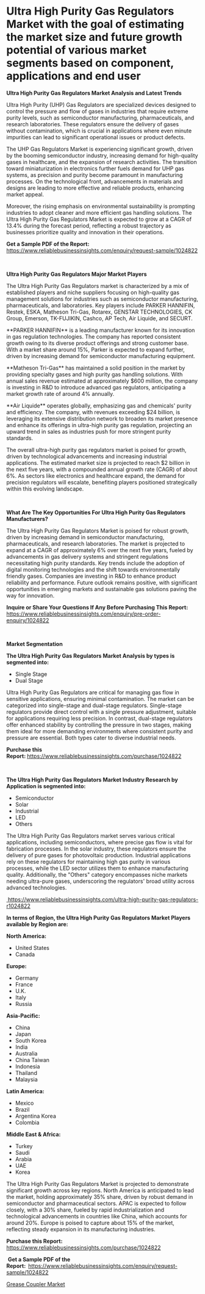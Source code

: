 <p><h1>Ultra High Purity Gas Regulators Market with the goal of estimating the market size and future growth potential of various market segments based on component, applications and end user</h1></p><p><strong>Ultra High Purity Gas Regulators Market Analysis and Latest Trends</strong></p>
<p><p>Ultra High Purity (UHP) Gas Regulators are specialized devices designed to control the pressure and flow of gases in industries that require extreme purity levels, such as semiconductor manufacturing, pharmaceuticals, and research laboratories. These regulators ensure the delivery of gases without contamination, which is crucial in applications where even minute impurities can lead to significant operational issues or product defects.</p><p>The UHP Gas Regulators Market is experiencing significant growth, driven by the booming semiconductor industry, increasing demand for high-quality gases in healthcare, and the expansion of research activities. The transition toward miniaturization in electronics further fuels demand for UHP gas systems, as precision and purity become paramount in manufacturing processes. On the technological front, advancements in materials and designs are leading to more effective and reliable products, enhancing market appeal.</p><p>Moreover, the rising emphasis on environmental sustainability is prompting industries to adopt cleaner and more efficient gas handling solutions. The Ultra High Purity Gas Regulators Market is expected to grow at a CAGR of 13.4% during the forecast period, reflecting a robust trajectory as businesses prioritize quality and innovation in their operations.</p></p>
<p><strong>Get a Sample PDF of the Report:&nbsp;</strong> <a href="https://www.reliablebusinessinsights.com/enquiry/request-sample/1024822?utm_campaign=1950&utm_medium=2&utm_source=Github&utm_content=ia&utm_term=05032025&utm_id=ultra-high-purity-gas-regulators">https://www.reliablebusinessinsights.com/enquiry/request-sample/1024822</a></p>
<p>&nbsp;</p>
<p><strong>Ultra High Purity Gas Regulators Major Market Players</strong></p>
<p><p>The Ultra High Purity Gas Regulators market is characterized by a mix of established players and niche suppliers focusing on high-quality gas management solutions for industries such as semiconductor manufacturing, pharmaceuticals, and laboratories. Key players include PARKER HANNIFIN, Restek, ESKA, Matheson Tri-Gas, Rotarex, GENSTAR TECHNOLOGIES, CK Group, Emerson, TK-FUJIKIN, Cashco, AP Tech, Air Liquide, and SECURT.</p><p>**PARKER HANNIFIN** is a leading manufacturer known for its innovation in gas regulation technologies. The company has reported consistent growth owing to its diverse product offerings and strong customer base. With a market share around 15%, Parker is expected to expand further, driven by increasing demand for semiconductor manufacturing equipment.</p><p>**Matheson Tri-Gas** has maintained a solid position in the market by providing specialty gases and high purity gas handling solutions. With annual sales revenue estimated at approximately $600 million, the company is investing in R&D to introduce advanced gas regulators, anticipating a market growth rate of around 4% annually.</p><p>**Air Liquide** operates globally, emphasizing gas and chemicals' purity and efficiency. The company, with revenues exceeding $24 billion, is leveraging its extensive distribution network to broaden its market presence and enhance its offerings in ultra-high purity gas regulation, projecting an upward trend in sales as industries push for more stringent purity standards.</p><p>The overall ultra-high purity gas regulators market is poised for growth, driven by technological advancements and increasing industrial applications. The estimated market size is projected to reach $2 billion in the next five years, with a compounded annual growth rate (CAGR) of about 6%. As sectors like electronics and healthcare expand, the demand for precision regulators will escalate, benefiting players positioned strategically within this evolving landscape.</p></p>
<p>&nbsp;</p>
<p><strong>What Are The Key Opportunities For Ultra High Purity Gas Regulators Manufacturers?</strong></p>
<p><p>The Ultra High Purity Gas Regulators Market is poised for robust growth, driven by increasing demand in semiconductor manufacturing, pharmaceuticals, and research laboratories. The market is projected to expand at a CAGR of approximately 6% over the next five years, fueled by advancements in gas delivery systems and stringent regulations necessitating high purity standards. Key trends include the adoption of digital monitoring technologies and the shift towards environmentally friendly gases. Companies are investing in R&D to enhance product reliability and performance. Future outlook remains positive, with significant opportunities in emerging markets and sustainable gas solutions paving the way for innovation.</p></p>
<p><strong>Inquire or Share Your Questions If Any Before Purchasing This Report:</strong> <a href="https://www.reliablebusinessinsights.com/enquiry/pre-order-enquiry/1024822?utm_campaign=1950&utm_medium=2&utm_source=Github&utm_content=ia&utm_term=05032025&utm_id=ultra-high-purity-gas-regulators">https://www.reliablebusinessinsights.com/enquiry/pre-order-enquiry/1024822</a></p>
<p>&nbsp;</p>
<p><strong>Market Segmentation</strong></p>
<p><strong>The Ultra High Purity Gas Regulators Market Analysis by types is segmented into:</strong></p>
<p><ul><li>Single Stage</li><li>Dual Stage</li></ul></p>
<p><p>Ultra High Purity Gas Regulators are critical for managing gas flow in sensitive applications, ensuring minimal contamination. The market can be categorized into single-stage and dual-stage regulators. Single-stage regulators provide direct control with a single pressure adjustment, suitable for applications requiring less precision. In contrast, dual-stage regulators offer enhanced stability by controlling the pressure in two stages, making them ideal for more demanding environments where consistent purity and pressure are essential. Both types cater to diverse industrial needs.</p></p>
<p><strong>Purchase this Report:&nbsp;</strong><a href="https://www.reliablebusinessinsights.com/purchase/1024822?utm_campaign=1950&utm_medium=2&utm_source=Github&utm_content=ia&utm_term=05032025&utm_id=ultra-high-purity-gas-regulators">https://www.reliablebusinessinsights.com/purchase/1024822</a></p>
<p>&nbsp;</p>
<p><strong>The Ultra High Purity Gas Regulators Market Industry Research by Application is segmented into:</strong></p>
<p><ul><li>Semiconductor</li><li>Solar</li><li>Industrial</li><li>LED</li><li>Others</li></ul></p>
<p><p>The Ultra High Purity Gas Regulators market serves various critical applications, including semiconductors, where precise gas flow is vital for fabrication processes. In the solar industry, these regulators ensure the delivery of pure gases for photovoltaic production. Industrial applications rely on these regulators for maintaining high gas purity in various processes, while the LED sector utilizes them to enhance manufacturing quality. Additionally, the "Others" category encompasses niche markets needing ultra-pure gases, underscoring the regulators' broad utility across advanced technologies.</p></p>
<p><a href="https://www.reliablebusinessinsights.com/ultra-high-purity-gas-regulators-r1024822?utm_campaign=1950&utm_medium=2&utm_source=Github&utm_content=ia&utm_term=05032025&utm_id=ultra-high-purity-gas-regulators">&nbsp;https://www.reliablebusinessinsights.com/ultra-high-purity-gas-regulators-r1024822</a></p>
<p><strong>In terms of Region, the Ultra High Purity Gas Regulators Market Players available by Region are:</strong></p>
<p>
    <p> <strong> North America: </strong>
        <ul>
            <li>United States</li>
            <li>Canada</li>
        </ul>
        </p> 
    <p> <strong> Europe: </strong>
        <ul>
            <li>Germany</li>
            <li>France</li>
            <li>U.K.</li>
            <li>Italy</li>
            <li>Russia</li>
        </ul>
        </p> 
    <p> <strong> Asia-Pacific: </strong>
        <ul>
            <li>China</li>
            <li>Japan</li>
            <li>South Korea</li>
            <li>India</li>
            <li>Australia</li>
            <li>China Taiwan</li>
            <li>Indonesia</li>
            <li>Thailand</li>
            <li>Malaysia</li>
        </ul>
        </p> 
    <p> <strong> Latin America: </strong>
        <ul>
            <li>Mexico</li>
            <li>Brazil</li>
            <li>Argentina Korea</li>
            <li>Colombia</li>
        </ul>
        </p> 
    <p> <strong> Middle East & Africa: </strong>
        <ul>
            <li>Turkey</li>
            <li>Saudi</li>
            <li>Arabia</li>
            <li>UAE</li>
            <li>Korea</li>
        </ul>
    </p>
    </p>
<p><p>The Ultra High Purity Gas Regulators Market is projected to demonstrate significant growth across key regions. North America is anticipated to lead the market, holding approximately 35% share, driven by robust demand in semiconductor and pharmaceutical sectors. APAC is expected to follow closely, with a 30% share, fueled by rapid industrialization and technological advancements in countries like China, which accounts for around 20%. Europe is poised to capture about 15% of the market, reflecting steady expansion in its manufacturing industries.</p></p>
<p><strong>Purchase this Report: </strong><a href="https://www.reliablebusinessinsights.com/purchase/1024822?utm_campaign=1950&utm_medium=2&utm_source=Github&utm_content=ia&utm_term=05032025&utm_id=ultra-high-purity-gas-regulators">https://www.reliablebusinessinsights.com/purchase/1024822</a></p>
<p>&nbsp;<strong>Get a Sample PDF of the Report:&nbsp;&nbsp;</strong><a href="https://www.reliablebusinessinsights.com/enquiry/request-sample/1024822?utm_campaign=1950&utm_medium=2&utm_source=Github&utm_content=ia&utm_term=05032025&utm_id=ultra-high-purity-gas-regulators">https://www.reliablebusinessinsights.com/enquiry/request-sample/1024822</a></p>
<p><strong></strong></p>
<p><p><a href="https://github.com/XavierTyler76/Market-Research-Report-List-1/blob/main/grease-coupler-market.md?utm_campaign=1950&utm_medium=2&utm_source=Github&utm_content=ia&utm_term=05032025&utm_id=ultra-high-purity-gas-regulators">Grease Coupler Market</a></p></p>